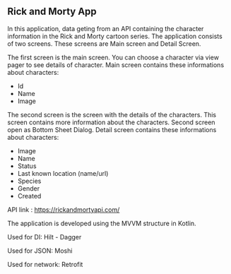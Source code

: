 ## Rick and Morty App

In this application, data geting from an API containing the character information in the Rick and Morty cartoon series.
The application consists of two screens. These screens are Main screen and Detail Screen.

The first screen is the main screen. You can choose a character via view pager to see details of character.
Main screen contains these informations about characters:
- Id
- Name
- Image


The second screen is the screen with the details of the characters. This screen contains more information about the characters.
Second screen open as Bottom Sheet Dialog.
Detail screen contains these informations about characters:
- Image
- Name
- Status
- Last known location (name/url)
- Species
- Gender
- Created

API link : https://rickandmortyapi.com/

The application is developed using the MVVM structure in Kotlin.

Used for DI: Hilt - Dagger

Used for JSON: Moshi

Used for network: Retrofit
